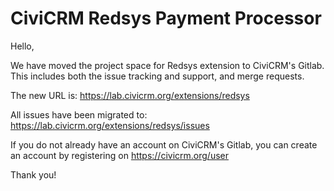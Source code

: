 # CiviCRM Redsys Payment Processor #

Hello,

We have moved the project space for Redsys extension to CiviCRM's Gitlab.
This includes both the issue tracking and support, and merge requests.

The new URL is: https://lab.civicrm.org/extensions/redsys

All issues have been migrated to: https://lab.civicrm.org/extensions/redsys/issues

If you do not already have an account on CiviCRM's Gitlab, you can create an account
by registering on https://civicrm.org/user

Thank you!
